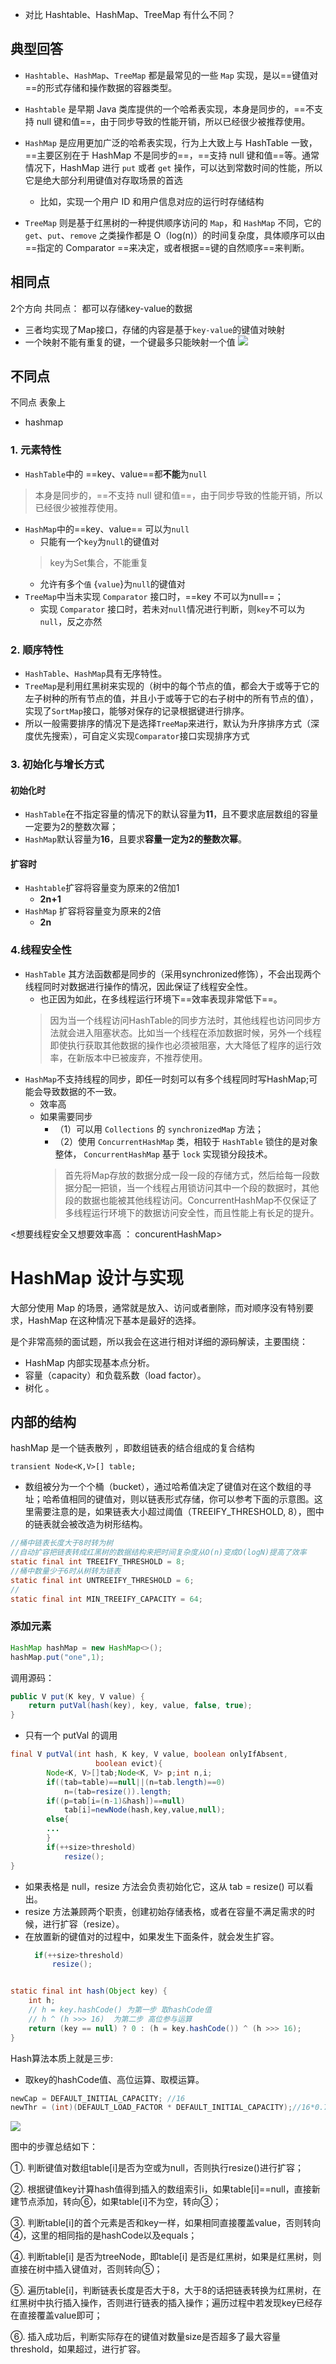 - 对比 Hashtable、HashMap、TreeMap 有什么不同？


## 典型回答
- `Hashtable`、`HashMap`、`TreeMap` 都是最常见的一些 `Map` 实现，是以==键值对==的形式存储和操作数据的容器类型。

- `Hashtable` 是早期 Java 类库提供的一个哈希表实现，本身是同步的，==不支持 null 键和值==，由于同步导致的性能开销，所以已经很少被推荐使用。


- `HashMap` 是应用更加广泛的哈希表实现，行为上大致上与 HashTable 一致，==主要区别在于 HashMap 不是同步的==，==支持 null 键和值==等。通常情况下，HashMap 进行 `put` 或者 `get` 操作，可以达到常数时间的性能，所以它是绝大部分利用键值对存取场景的首选
	- 比如，实现一个用户 ID 和用户信息对应的运行时存储结构


- `TreeMap` 则是基于红黑树的一种提供顺序访问的 `Map`，和 `HashMap` 不同，它的 `get`、`put`、`remove` 之类操作都是 O（log(n)）的时间复杂度，具体顺序可以由==指定的 Comparator ==来决定，或者根据==键的自然顺序==来判断。

## 相同点
2个方向
共同点：
都可以存储key-value的数据

- 三者均实现了Map接口，存储的内容是基于`key-value`的键值对映射
- 一个映射不能有重复的键，一个键最多只能映射一个值
![](https://gitee.com/javaTesteru/picgo/raw/master/images/testeru/interview-module/java/202203311358082.png)
## 不同点

不同点
表象上
- hashmap
### 1. 元素特性 
- `HashTable`中的 ==key、value==都**不能**为`null`
>本身是同步的，==不支持 null 键和值==，由于同步导致的性能开销，所以已经很少被推荐使用。

- `HashMap`中的==key、value== 可以为`null`
	- 只能有一个`key`为`null`的键值对
	>key为Set集合，不能重复
	- 允许有多个`值` {`value`}为`null`的键值对
- `TreeMap`中当未实现 `Comparator` 接口时，==key 不可以为null==；
	- 实现 `Comparator` 接口时，若未对`null`情况进行判断，则`key`不可以为`null`，反之亦然


### 2. 顺序特性
- `HashTable`、`HashMap`具有无序特性。
- `TreeMap`是利用红黑树来实现的（树中的每个节点的值，都会大于或等于它的左子树种的所有节点的值，并且小于或等于它的右子树中的所有节点的值），实现了`SortMap`接口，能够对保存的记录根据键进行排序。
- 所以一般需要排序的情况下是选择`TreeMap`来进行，默认为升序排序方式（深度优先搜索），可自定义实现`Comparator`接口实现排序方式


### 3. 初始化与增长方式 
#### 初始化时
- `HashTable`在不指定容量的情况下的默认容量为**11**，且不要求底层数组的容量一定要为2的整数次幂；
- `HashMap`默认容量为**16**，且要求**容量一定为2的整数次幂**。
####  扩容时
- `Hashtable`扩容将容量变为原来的2倍加1
	- **2n+1**
- `HashMap` 扩容将容量变为原来的2倍
	- **2n**

### 4.线程安全性 
- `HashTable` 其方法函数都是同步的（采用synchronized修饰），不会出现两个线程同时对数据进行操作的情况，因此保证了线程安全性。
	- 也正因为如此，在多线程运行环境下==效率表现非常低下==。
	>因为当一个线程访问HashTable的同步方法时，其他线程也访问同步方法就会进入阻塞状态。比如当一个线程在添加数据时候，另外一个线程即使执行获取其他数据的操作也必须被阻塞，大大降低了程序的运行效率，在新版本中已被废弃，不推荐使用。
- `HashMap`不支持线程的同步，即任一时刻可以有多个线程同时写HashMap;可能会导致数据的不一致。
	- 效率高
	- 如果需要同步
		- （1）可以用 `Collections` 的 `synchronizedMap` 方法；
		- （2）使用 `ConcurrentHashMap` 类，相较于 `HashTable` 锁住的是对象整体， `ConcurrentHashMap` 基于 `lock` 实现锁分段技术。
		>首先将Map存放的数据分成一段一段的存储方式，然后给每一段数据分配一把锁，当一个线程占用锁访问其中一个段的数据时，其他段的数据也能被其他线程访问。ConcurrentHashMap不仅保证了多线程运行环境下的数据访问安全性，而且性能上有长足的提升。


<想要线程安全又想要效率高 ： concurentHashMap>

# HashMap 设计与实现

大部分使用 Map 的场景，通常就是放入、访问或者删除，而对顺序没有特别要求，HashMap 在这种情况下基本是最好的选择。


是个非常高频的面试题，所以我会在这进行相对详细的源码解读，主要围绕：
- HashMap 内部实现基本点分析。
- 容量（capacity）和负载系数（load factor）。
- 树化 。


## 内部的结构
hashMap 是一个链表散列 ，即数组链表的结合组成的复合结构
```
transient Node<K,V>[] table;
```

- 数组被分为一个个桶（bucket），通过哈希值决定了键值对在这个数组的寻址；哈希值相同的键值对，则以链表形式存储，你可以参考下面的示意图。这里需要注意的是，如果链表大小超过阈值（TREEIFY_THRESHOLD, 8），图中的链表就会被改造为树形结构。


```java
//桶中链表长度大于8时转为树
//自动扩容把链表转成红黑树的数据结构来把时间复杂度从O(n)变成O(logN)提高了效率
static final int TREEIFY_THRESHOLD = 8;
//桶中数量少于6时从树转为链表
static final int UNTREEIFY_THRESHOLD = 6;
//
static final int MIN_TREEIFY_CAPACITY = 64;
```


### 添加元素
```java
HashMap hashMap = new HashMap<>();
hashMap.put("one",1);

```


调用源码：
```java
public V put(K key, V value) {
	return putVal(hash(key), key, value, false, true);
}
```
- 只有一个 putVal 的调用
```java
final V putVal(int hash, K key, V value, boolean onlyIfAbsent,
                   boolean evict){
		Node<K, V>[]tab;Node<K, V> p;int n,i;
		if((tab=table)==null||(n=tab.length)==0)
			n=(tab=resize()).length;
		if((p=tab[i=(n-1)&hash])==null)
			tab[i]=newNode(hash,key,value,null);
		else{
		...
		}
		if(++size>threshold)
			resize();
}
```

- 如果表格是 null，resize 方法会负责初始化它，这从 tab = resize() 可以看出。
- resize 方法兼顾两个职责，创建初始存储表格，或者在容量不满足需求的时候，进行扩容（resize）。
- 在放置新的键值对的过程中，如果发生下面条件，就会发生扩容。
  ```java
	if(++size>threshold)
		resize();
  ```


```java

static final int hash(Object key) {
	int h;
	// h = key.hashCode() 为第一步 取hashCode值
	// h ^ (h >>> 16)  为第二步 高位参与运算	
	return (key == null) ? 0 : (h = key.hashCode()) ^ (h >>> 16);
}
```  
Hash算法本质上就是三步:
- 取key的hashCode值、高位运算、取模运算。



```java
newCap = DEFAULT_INITIAL_CAPACITY; //16
newThr = (int)(DEFAULT_LOAD_FACTOR * DEFAULT_INITIAL_CAPACITY);//16*0.75=12
```


![](https://gitee.com/javaTesteru/picgo/raw/master/images/testeru/interview-module/java/202203311809603.jpg)


图中的步骤总结如下：

①. 判断键值对数组table[i]是否为空或为null，否则执行resize()进行扩容；

②. 根据键值key计算hash值得到插入的数组索引i，如果table[i]==null，直接新建节点添加，转向⑥，如果table[i]不为空，转向③；

③. 判断table[i]的首个元素是否和key一样，如果相同直接覆盖value，否则转向④，这里的相同指的是hashCode以及equals；

④. 判断table[i] 是否为treeNode，即table[i] 是否是红黑树，如果是红黑树，则直接在树中插入键值对，否则转向⑤；

⑤. 遍历table[i]，判断链表长度是否大于8，大于8的话把链表转换为红黑树，在红黑树中执行插入操作，否则进行链表的插入操作；遍历过程中若发现key已经存在直接覆盖value即可；

⑥. 插入成功后，判断实际存在的键值对数量size是否超多了最大容量threshold，如果超过，进行扩容。

